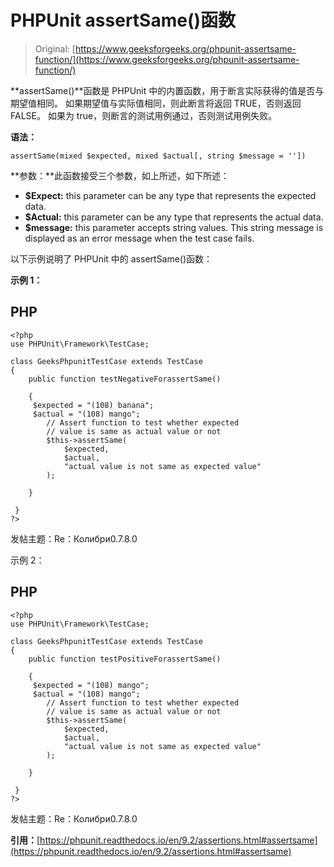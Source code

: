 # PHPUnit assertSame()函数

> Original: [https://www.geeksforgeeks.org/phpunit-assertsame-function/](https://www.geeksforgeeks.org/phpunit-assertsame-function/)

**assertSame()**函数是 PHPUnit 中的内置函数，用于断言实际获得的值是否与期望值相同。 如果期望值与实际值相同，则此断言将返回 TRUE，否则返回 FALSE。 如果为 true，则断言的测试用例通过，否则测试用例失败。

**语法：**

```
assertSame(mixed $expected, mixed $actual[, string $message = ''])

```

**参数：**此函数接受三个参数，如上所述，如下所述：

*   **$Expect:** this parameter can be any type that represents the expected data.
*   **$Actual:** this parameter can be any type that represents the actual data.
*   **$message:** this parameter accepts string values. This string message is displayed as an error message when the test case fails.

以下示例说明了 PHPUnit 中的 assertSame()函数：

**示例 1：**

## PHP

```
<?php 
use PHPUnit\Framework\TestCase; 

class GeeksPhpunitTestCase extends TestCase 
{ 
    public function testNegativeForassertSame()

    {
     $expected = "(108) banana";    
     $actual = "(108) mango";
        // Assert function to test whether expected
        // value is same as actual value or not
        $this->assertSame(
            $expected,
            $actual,
            "actual value is not same as expected value"
        );

    }

 } 
?> 
```

发帖主题：Re：Колибри0.7.8.0

示例 2：

## PHP

```
<?php 
use PHPUnit\Framework\TestCase; 

class GeeksPhpunitTestCase extends TestCase 
{ 
    public function testPositiveForassertSame()

    {
     $expected = "(108) mango";    
     $actual = "(108) mango";
        // Assert function to test whether expected
        // value is same as actual value or not
        $this->assertSame(
            $expected,
            $actual,
            "actual value is not same as expected value"
        );

    }

 } 
?> 
```

发帖主题：Re：Колибри0.7.8.0

**引用：**[https://phpunit.readthedocs.io/en/9.2/assertions.html#assertsame](https://phpunit.readthedocs.io/en/9.2/assertions.html#assertsame)